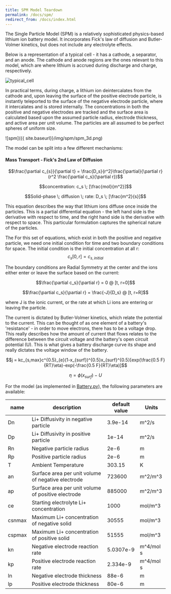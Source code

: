 ```yaml
---
title: SPM Model Teardown
permalink: /docs/spm/
redirect_from: /docs/index.html
---
```


The Single Particle Model (SPM) is a relatively sophisticated physics-based lithium ion battery model.  It incorporates Fick's law of diffusion and Butler-Volmer kinetics, but does not include any electrolyte effects.

Below is a representation of a typical cell - it has a cathode, a separator, and an anode. The cathode and anode regions are the ones relevant to this model, which
are where lithium is accrued during discharge and charge, respectively.

![typical_cell]({{_site.baseurl}}/img/spm/typical_cell.png)

In practical terms, during charge, a lithium ion deintercalates from the cathode and, upon leaving the surface of the positive electrode particle, is instantly teleported to the surface of the negative electrode particle, where it intercalates and is stored internally.  The concentrations in both the positive and negative electrodes are tracked and the surface area is calculated based upon the assumed particle radius, electrode thickness, and active area per unit volume.  The particles are all assumed to be perfect spheres of uniform size.

![spm]({{ site.baseurl}}/img/spm/spm_3d.png)

The model can be split into a few different mechanisms:

#### Mass Transport - Fick's 2nd Law of Diffusion

$$\frac{\partial c_{s}}{\partial t} = \frac{D_s}{r^2}\frac{\partial}{\partial r}(r^2 \frac{\partial c_s}{\partial r})$$  

$$concentration: c_s \; [\frac{mol}{m^2}]$$   

$$Solid-phase \; diffusion \;  rate: D_s \; [\frac{m^2}{s}]$$

This equation describes the way that lithium ions diffuse once inside the particles.  This is a partial differential equation - the left hand side is the derivative with respect to time, and the right hand side is the derivative with respect to space.  This particular formulation captures the spherical nature of the particles.

The For this set of equations, which exist in both the positive and negative particle, we need one initial condition for time and two boundary conditions for space.  The initial condition is the initial concentration at all r:  
$$c_s[0,r] = c_{s, initial}$$

The boundary conditions are Radial Symmetry at the center and the ions either enter or leave the surface based on the current:

$$\frac{\partial c_s}{\partial r} = 0 @ [t, r=0]$$  

$$\frac{\partial c_s}{\partial r} = \frac{-J}{D_s} @ [t, r=R]$$  

where J is the ionic current, or the rate at which Li ions are entering or leaving the particle.

The current is dictated by Butler-Volmer kinetics, which relate the potential to the current.  This can be thought of as one element of a battery's 'resistance' - in order to move electrons, there has to be a voltage drop.  This really describes how the amount of current that flows relates to the difference between the circuit voltage and the battery's open circuit potential (U).  This is what gives a battery discharge curve its shape and really dictates the voltage window of the battery.

$$j = kc_{s,max}c^{0.5}_{e}(1-x_{surf})^{0.5}x_{surf}^{0.5}[exp(\frac{0.5 F}{RT}\eta)-exp(-\frac{0.5 F}{RT}\eta)]$$

$$\eta = \phi(x_{surf})-U$$

For the model (as implemented in [Battery.py](http://github.com/nealde/battery)), the following parameters are available:  

| name   | description                                 | default value | Units   |
|--------|---------------------------------------------|---------------|---------|
| Dn     | Li+ Diffusivity in negative particle        | 3.9e-14       | m^2/s  |
| Dp     | Li+ Diffusivity in positive particle        | 1e-14         | m^2/s  |
| Rn     | Negative particle radius                    | 2e-6          | m       |
| Rp     | Positive particle radius                    | 2e-6          | m       |
| T      | Ambient Temperature                         | 303.15        | K       |
| an     | Surface area per unit volume of negative electrode          | 723600        |   m^2/m^3      |
| ap     | Surface area per unit volume of positive electrode          | 885000        |    m^2/m^3     |
| ce     | Starting electrolyte Li+ concentration      | 1000          | mol/m^3 |
| csnmax | Maximum Li+ concentration of negative solid | 30555         | mol/m^3 |
| cspmax | Maximum Li+ concentration of positive solid | 51555         | mol/m^3 |
| kn     | Negative electrode reaction rate            | 5.0307e-9     | m^4/mol s        |
| kp     | Positive electrode reaction rate            | 2.334e-9      |   m^4/mol s      |
| ln     | Negative electrode thickness                | 88e-6         | m       |
| lp     | Positive electrode thickness                | 80e-6         | m       |
